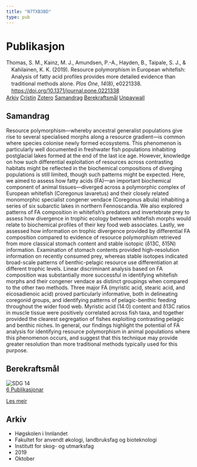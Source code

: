 ```yaml
---
title: "N7TXB3BD"
type: pub
---
```

<h1>Publikasjon</h1>
<article id="csl-bib-container-N7TXB3BD" class="csl-bib-container">
  <div class="csl-bib-body" style="line-height: 1.35; padding-left: 1em; text-indent:-1em;">
  <div class="csl-entry">Thomas, S. M., Kainz, M. J., Amundsen, P.-A., Hayden, B., Taipale, S. J., &amp; Kahilainen, K. K. (2019). Resource polymorphism in European whitefish: Analysis of fatty acid profiles provides more detailed evidence than traditional methods alone. <i>Plos One</i>, <i>14</i>(8), e0221338. <a href="https://doi.org/10.1371/journal.pone.0221338">https://doi.org/10.1371/journal.pone.0221338</a></div>
</div>
  <div class="csl-bib-buttons">
    <a href="#taxonomy-article-N7TXB3BD" class="csl-bib-button">Arkiv</a>
    <a href="https://app.cristin.no/results/show.jsf?id=1735573" alt="Cristin URL" class="csl-bib-button">Cristin</a>
    <a href="http://zotero.org/groups/5402882/items/N7TXB3BD" alt="Zotero URL" class="csl-bib-button">Zotero</a>
    <a href="#abstract-article-N7TXB3BD" class="csl-bib-button">Samandrag</a>
    <a href="#sdg-article-N7TXB3BD" class="csl-bib-button">Berekraftsmål</a>
    <a href="https://journals.plos.org/plosone/article/file?id=10.1371/journal.pone.0221338&amp;type=printable" class="csl-bib-button">Unpaywall</a>
  </div>
  <div id="csl-bib-meta-container-N7TXB3BD"></div>
</article>
<div id="csl-bib-meta-N7TXB3BD" class="csl-bib-meta">
  <article id="abstract-article-N7TXB3BD" class="abstract-article">
    <h1>Samandrag</h1>
    Resource polymorphism—whereby ancestral generalist populations give rise to several specialised morphs along a resource gradient—is common where species colonise newly formed ecosystems. This phenomenon is particularly well documented in freshwater fish populations inhabiting postglacial lakes formed at the end of the last ice age. However, knowledge on how such differential exploitation of resources across contrasting habitats might be reflected in the biochemical compositions of diverging populations is still limited, though such patterns might be expected. Here, we aimed to assess how fatty acids (FA)—an important biochemical component of animal tissues—diverged across a polymorphic complex of European whitefish (Coregonus lavaretus) and their closely related monomorphic specialist congener vendace (Coregonus albula) inhabiting a series of six subarctic lakes in northern Fennoscandia. We also explored patterns of FA composition in whitefish’s predators and invertebrate prey to assess how divergence in trophic ecology between whitefish morphs would relate to biochemical profiles of their key food web associates. Lastly, we assessed how information on trophic divergence provided by differential FA composition compared to evidence of resource polymorphism retrieved from more classical stomach content and stable isotopic (δ13C, δ15N) information. Examination of stomach contents provided high-resolution information on recently consumed prey, whereas stable isotopes indicated broad-scale patterns of benthic-pelagic resource use differentiation at different trophic levels. Linear discriminant analysis based on FA composition was substantially more successful in identifying whitefish morphs and their congener vendace as distinct groupings when compared to the other two methods. Three major FA (myristic acid, stearic acid, and eicosadienoic acid) proved particularly informative, both in delineating coregonid groups, and identifying patterns of pelagic-benthic feeding throughout the wider food web. Myristic acid (14:0) content and δ13C ratios in muscle tissue were positively correlated across fish taxa, and together provided the clearest segregation of fishes exploiting contrasting pelagic and benthic niches. In general, our findings highlight the potential of FA analysis for identifying resource polymorphism in animal populations where this phenomenon occurs, and suggest that this technique may provide greater resolution than more traditional methods typically used for this purpose.
  </article>
  <article id="sdg-article-N7TXB3BD" class="sdg-article">
    <h1>Berekraftsmål</h1>
    <div class="sdg-container"><div id="sdg14" class="sdg"> <img src="{{< params subfolder >}}images/sdg/sdg14_no.png" class="image" alt="SDG 14"> <div class="sdg-overlay"> <a href="{{< params subfolder >}}no/archive/?sdg=14#archive" class="sdg-publication-count"><span>6</span> Publikasjonar</a> <p><a href="NA" class="sdg-read-more">Les meir</a></p> </div> </div></div>
  </article>
  <article id="taxonomy-article-N7TXB3BD" class="taxonomy-article">
    <h1>Arkiv</h1>
    <ul>
      <li>Høgskolen i Innlandet</li>
      <li>Fakultet for anvendt økologi, landbruksfag og bioteknologi</li>
      <li>Institutt for skog- og utmarksfag</li>
      <li>2019</li>
      <li>Oktober</li>
    </ul>
  </article>
</div>
